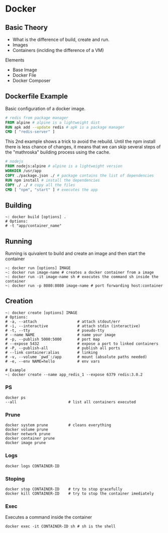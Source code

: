 # Docker

## Basic Theory
- What is the difference of build, create and run.
- Images
- Containers (inclding the difference of a VM)

Elements
- Base Image
- Docker File
- Docker Composer


## Dockerfile Example

Basic configuration of a docker image.

```dockerfile
# redis from package manager
FROM alpine # alpine is a lightweight dist
RUN apk add --update redis # apk is a package manager
CMD [ "redis-server" ]
```

This 2nd example shows a trick to avoid the rebuild. Until the npm install there is less chance of changes, it means that we can skip several steps of the "mathroska" building process using the cache.

```dockerfile
# nodejs 
FROM nodejs:alpine # alpine is a lightweight version
WORKDIR /usr/app
COPY ./package.json ./ # package contains the list of dependencies
RUN npm install # install the dependencies
COPY ./ ./ # copy all the files
CMD [ "npm", "start" ] # executes the app
```

## Building

```shell
~: docker build [options] .
# Options:
# -t "app/container_name"
```

## Running
Running is quivalent to build and create an image and then start the container
```shell
~: docker run [options] IMAGE
~: docker run image-name # creates a docker container from a image
~: docker run -it image-name sh # executes the command sh inside the container
~: docker run -p 8080:8080 image-name # port forwarding host:container
```

## Creation

```shell
~: docker create [options] IMAGE
# Options:
# -a, --attach               	# attach stdout/err
# -i, --interactive          	# attach stdin (interactive)
# -t, --tty                  	# pseudo-tty
# --name NAME            		# name your image
# -p, --publish 5000:5000    	# port map
# --expose 5432          		# expose a port to linked containers
# -P, --publish-all          	# publish all ports
# --link container:alias 		# linking
# -v, --volume `pwd`:/app    	# mount (absolute paths needed)
# -e, --env NAME=hello       	# env vars

# Example
~: docker create --name app_redis_1 --expose 6379 redis:3.0.2
```

### PS

```shell
docker ps 
--all 						# list all containers executed
```

### Prune

```shell
docker system prune 		# cleans everything
docker volume prune
docker network prune
docker container prune
docker image prune
```



### Logs

```shell
docker logs CONTAINER-ID
```

### Stoping

```shell
docker stop CONTAINER-ID 	# try to stop gracefully
docker kill CONTAINER-ID 	# try to stop the container imediately
```

### Exec

Executes a command inside the container

```shell
docker exec -it CONTAINER-ID sh # sh is the shell  
```

